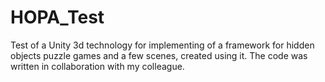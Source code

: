 # HOPA_Test
Test of a Unity 3d technology for implementing of a framework for hidden objects puzzle games and a few scenes, created using it.
The code was written in collaboration with my colleague.
